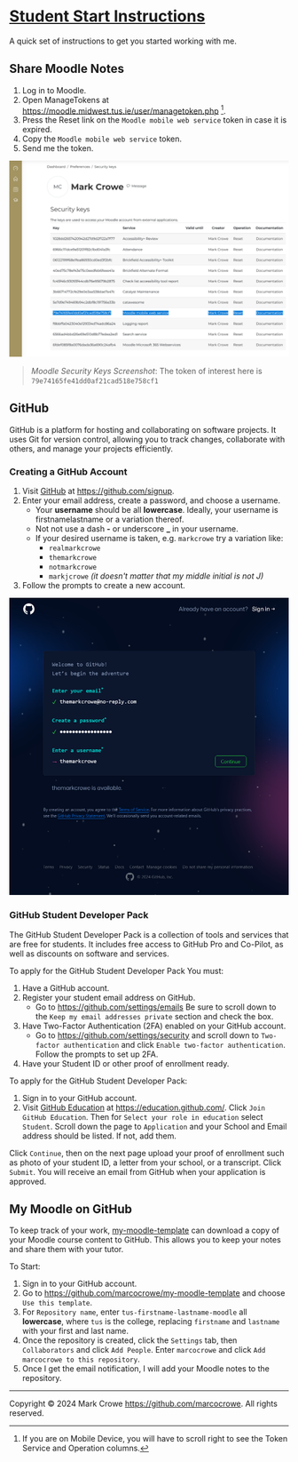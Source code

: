 
# [Student Start Instructions](https://github.com/marcocrowe/student-start-instructions "Student Start Instructions")

A quick set of instructions to get you started working with me.

## Share Moodle Notes

1. Log in to Moodle.
2. Open ManageTokens at <https://moodle.midwest.tus.ie/user/managetoken.php> [^1].
3. Press the Reset link on the `Moodle mobile web service` token in case it is expired.
4. Copy the `Moodle mobile web service` token.
5. Send me the token.

[^1]: If you are on Mobile Device, you will have to scroll right to see the Token Service and Operation columns.

![Moodle Security Keys Screenshot](images/readme/moodle-security-keys-screenshot-2024-07jul-19.png)
> *Moodle Security Keys Screenshot*: The token of interest here is `79e74165fe41dd0af21cad518e758cf1`

## GitHub

GitHub is a platform for hosting and collaborating on software projects. It uses Git for version control, allowing you to track changes, collaborate with others, and manage your projects efficiently.

### Creating a GitHub Account

1. Visit [GitHub](https://github.com/ "GitHub") at <https://github.com/signup>.
2. Enter your email address, create a password, and choose a username.
   * Your **username** should be all **lowercase**. Ideally, your username is firstnamelastname or a variation thereof.
   * Not not use a dash **-** or underscore **_** in your username.
   * If your desired username is taken, e.g. `markcrowe` try a variation like:
     * `realmarkcrowe`
     * `themarkcrowe`
     * `notmarkcrowe`
     * `markjcrowe` *(it doesn't matter that my middle initial is not J)*
3. Follow the prompts to create a new account.

![GitHub Sign Up Screenshot](images/readme/github-sign-up-screenshot-2024-07jul-19.png)

### GitHub Student Developer Pack

The GitHub Student Developer Pack is a collection of tools and services that are free for students. It includes free access to GitHub Pro and Co-Pilot, as well as discounts on software and services.

To apply for the GitHub Student Developer Pack You must:

1. Have a GitHub account.
2. Register your student email address on GitHub.
   * Go to <https://github.com/settings/emails>  Be sure to scroll down to the `Keep my email addresses private` section and check the box.
3. Have Two-Factor Authentication (2FA) enabled on your GitHub account.
   * Go to <https://github.com/settings/security> and scroll down to `Two-factor authentication` and click `Enable two-factor authentication`. Follow the prompts to set up 2FA.
4. Have your Student ID or other proof of enrollment ready.

To apply for the GitHub Student Developer Pack:

1. Sign in to your GitHub account.
2. Visit [GitHub Education](https://education.github.com/) at <https://education.github.com/>. Click `Join GitHub Education`. Then for `Select your role in education` select `Student`.  Scroll down the page to `Application` and your School and Email address should be listed. If not, add them.

Click `Continue`, then on the next page upload your proof of enrollment such as photo of your student ID, a letter from your school, or a transcript. Click `Submit`. You will receive an email from GitHub when your application is approved.

## My Moodle on GitHub

To keep track of your work, [my-moodle-template](https://github.com/marcocrowe/my-moodle-template "my-moodle-template") can download a copy of your Moodle course content to GitHub. This allows you to keep your notes and share them with your tutor.

To Start:

1. Sign in to your GitHub account.
2. Go to <https://github.com/marcocrowe/my-moodle-template> and choose `Use this template`.
3. For `Repository name`, enter `tus-firstname-lastname-moodle` all **lowercase**, where `tus` is the college, replacing `firstname` and `lastname` with your first and last name.
4. Once the repository is created, click the `Settings` tab, then `Collaborators` and click `Add People`. Enter `marcocrowe` and click `Add marcocrowe to this repository`.
5. Once I get the email notification, I will add your Moodle notes to the repository.

---
Copyright &copy; 2024 Mark Crowe <https://github.com/marcocrowe>. All rights reserved.
